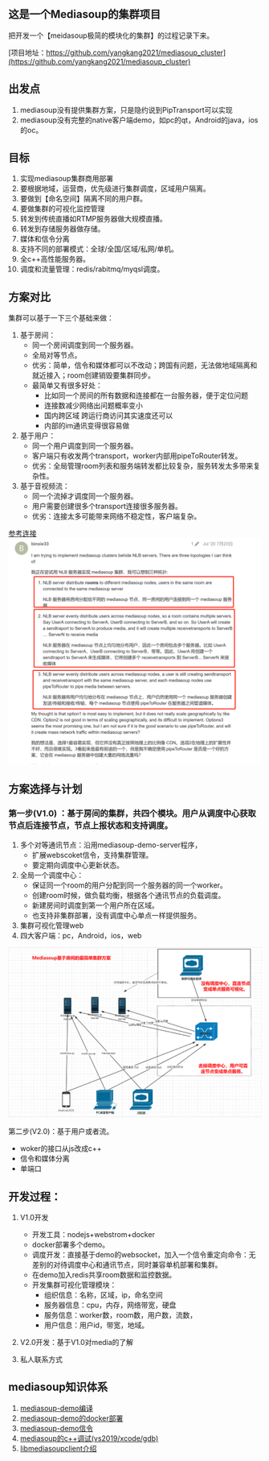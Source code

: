 ## 这是一个Mediasoup的集群项目
把开发一个【meidasoup极简的模块化的集群】的过程记录下来。

[项目地址：https://github.com/yangkang2021/mediasoup_cluster](https://github.com/yangkang2021/mediasoup_cluster)

## 出发点

1. mediasoup没有提供集群方案，只是隐约说到PipTransport可以实现
2. mediasoup没有完整的native客户端demo，如pc的qt，Android的java，ios的oc。

## 目标

1. 实现mediasoup集群商用部署
2. 要根据地域，运营商，优先级进行集群调度，区域用户隔离。
3. 要做到【命名空间】隔离不同的用户群。
4. 要做集群的可视化监控管理
5. 转发到传统直播如RTMP服务器做大规模直播。
6. 转发到存储服务器做存储。
7. 媒体和信令分离
8. 支持不同的部署模式：全球/全国/区域/私网/单机。
9. 全c++高性能服务器。
10. 调度和流量管理：redis/rabitmq/myqsl调度。

## 方案对比

集群可以基于一下三个基础来做：

1. 基于房间：
   - 同一个房间调度到同一个服务器。
   - 全局对等节点。
   - 优劣：简单，信令和媒体都可以不改动；跨国有问题，无法做地域隔离和就近接入；room创建销毁要集群同步。
   - 最简单又有很多好处：
     - 比如同一个房间的所有数据和连接都在一台服务器，便于定位问题
     - 连接数减少网络出问题概率变小
     - 国内跨区域 跨运行商访问其实速度还可以
     - 内部的im通讯变得很容易做
2. 基于用户：
   - 同一个用户调度到同一个服务器。
   - 客户端只有收发两个transport，worker内部用pipeToRouter转发。
   - 优劣：全局管理room列表和服务端转发都比较复杂，服务转发太多带来复杂性。
3. 基于音视频流：
   - 同一个流掉才调度同一个服务器。
   - 用户需要创建很多个transport连接很多服务器。
   - 优劣：连接太多可能带来网络不稳定性，客户端复杂。

[参考连接](https://mediasoup.discourse.group/t/recommended-mediasoup-cluster-topology/1497)
![](.README_images/1.png)

## 方案选择与计划

### 第一步(V1.0) ：基于房间的集群，共四个模块。用户从调度中心获取节点后连接节点，节点上报状态和支持调度。

1. 多个对等通讯节点：沿用mediasoup-demo-server程序，
   - 扩展webscoket信令，支持集群管理。
   - 要定期向调度中心更新状态。
2. 全局一个调度中心：
   - 保证同一个room的用户分配到同一个服务器的同一个worker。
   - 创建room时候，做负载均衡，根据各个通讯节点的负载调度。
   - 新建房间时调度到第一个用户所在区域。
   - 也支持非集群部署，没有调度中心单点一样提供服务。
3. 集群可视化管理web
4. 四大客户端：pc，Android，ios，web

![图 1](images/1.png)

第二步(V2.0)：基于用户或者流。
- woker的接口从js改成c++
- 信令和媒体分离
- 单端口

## 开发过程：

1. V1.0开发

   - 开发工具：nodejs+webstrom+docker
   - docker部署多个demo。
   - 调度开发：直接基于demo的websocket，加入一个信令重定向命令：无差别的对待调度中心和通讯节点，同时兼容单机部署和集群。
   - 在demo加入redis共享room数据和监控数据。
   - 开发集群可视化管理模块：
     - 组织信息：名称，区域，ip，命名空间
     - 服务器信息：cpu，内存，网络带宽，硬盘
     - 服务信息：worker数，room数，用户数，流数，
     - 用户信息：用户id，带宽，地域。
2. V2.0开发：基于V1.0对media的了解
3. 私人联系方式

## mediasoup知识体系
1. [mediasoup-demo编译](mediasoup_build.md)
2. [mediasoup-demo的docker部署](mediasoup_docker.md)
3. [mediasoup-demo信令](mediasoup_demo_signalling.md)
4. [mediasoup的c++调试(vs2019/xcode/gdb)](mediasoup_cpp_debug.md)
5. [libmediasoupclient介绍](libmediasoupclient_intro.md)

